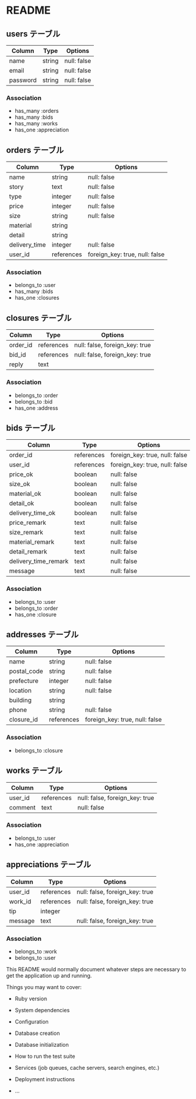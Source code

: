 # README

## users テーブル

| Column   | Type   | Options     |
| -------- | ------ | ----------- |
| name     | string | null: false |
| email    | string | null: false |
| password | string | null: false |

### Association

- has_many :orders
- has_many :bids
- has_many :works
- has_one :appreciation

## orders テーブル

| Column        | Type       | Options                        |
| ------------- | ---------- | ------------------------------ |
| name          | string     | null: false                    |
| story         | text       | null: false                    |
| type          | integer    | null: false                    |
| price         | integer    | null: false                    |
| size          | string     | null: false                    |
| material      | string     |                                |
| detail        | string     |                                |
| delivery_time | integer    | null: false                    |
| user_id       | references | foreign_key: true, null: false |

### Association

- belongs_to :user
- has_many :bids
- has_one :closures

## closures テーブル

| Column   | Type       | Options                        |
| -------- | ---------- | ------------------------------ |
| order_id | references | null: false, foreign_key: true |
| bid_id   | references | null: false, foreign_key: true |
| reply    | text       |                                |

### Association

- belongs_to :order
- belongs_to :bid
- has_one :address

## bids テーブル

| Column               | Type       | Options                        |
| -------------------- | ---------- | ------------------------------ |
| order_id             | references | foreign_key: true, null: false |
| user_id              | references | foreign_key: true, null: false |
| price_ok             | boolean    | null: false                    |
| size_ok              | boolean    | null: false                    |
| material_ok          | boolean    | null: false                    |
| detail_ok            | boolean    | null: false                    |
| delivery_time_ok     | boolean    | null: false                    |
| price_remark         | text       | null: false                    |
| size_remark          | text       | null: false                    |
| material_remark      | text       | null: false                    |
| detail_remark        | text       | null: false                    |
| delivery_time_remark | text       | null: false                    |
| message              | text       | null: false                    |

### Association

- belongs_to :user
- belongs_to :order
- has_one :closure

## addresses テーブル

| Column      | Type       | Options                        |
| ----------- | ---------- | ------------------------------ |
| name        | string     | null: false                    |
| postal_code | string     | null: false                    |
| prefecture  | integer    | null: false                    |
| location    | string     | null: false                    |
| building    | string     |                                |
| phone       | string     | null: false                    |
| closure_id  | references | foreign_key: true, null: false |

### Association

- belongs_to :closure

## works テーブル

| Column  | Type       | Options                        |
| ------- | ---------- | ------------------------------ |
| user_id | references | null: false, foreign_key: true |
| comment | text       | null: false                    |

### Association

- belongs_to :user
- has_one :appreciation

## appreciations テーブル

| Column   | Type       | Options                        |
| -------- | ---------- | ------------------------------ |
| user_id  | references | null: false, foreign_key: true |
| work_id  | references | null: false, foreign_key: true |
| tip      | integer    |                                |
| message  | text       | null: false, foreign_key: true |

### Association

- belongs_to :work
- belongs_to :user

This README would normally document whatever steps are necessary to get the
application up and running.

Things you may want to cover:

* Ruby version

* System dependencies

* Configuration

* Database creation

* Database initialization

* How to run the test suite

* Services (job queues, cache servers, search engines, etc.)

* Deployment instructions

* ...
